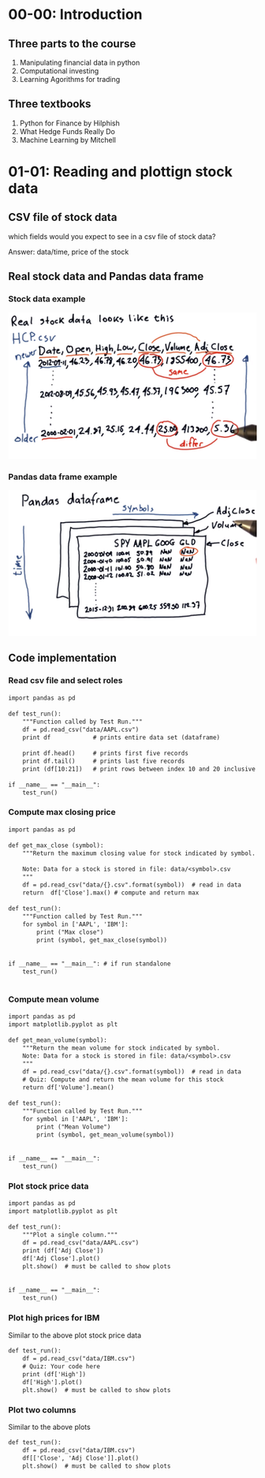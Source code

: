 # 00-00: Introduction
## Three parts to the course
1. Manipulating financial data in python
2. Computational investing
3. Learning Agorithms for trading

## Three textbooks
1. Python for Finance by Hilphish
2. What Hedge Funds Really Do
3. Machine Learning by Mitchell

# 01-01: Reading and plottign stock data
## CSV file of stock data
which fields would you expect to see in a csv file of stock data? 

Answer: data/time, price of the stock


## Real stock data and Pandas data frame
### Stock data example 
![csv example](https://raw.githubusercontent.com/suereey/ML4T_summer_study/main/screenshot/01_csv_data.PNG?token=AJQS7UTPVFRR4G3VGNYWKIDAUP72A)

### Pandas data frame example
![Pandas example](https://raw.githubusercontent.com/suereey/ML4T_summer_study/main/screenshot/01_pandas_datafram.PNG?token=AJQS7UVE7TEAFXHBIYL3PJ3AUP76I)

## Code implementation
### Read csv file and select roles

```
import pandas as pd

def test_run():
    """Function called by Test Run."""
    df = pd.read_csv("data/AAPL.csv")
    print df		    # prints entire data set (dataframe)

    print df.head()		# prints first five records
    print df.tail()	    # prints last five records
    print (df[10:21])	# print rows between index 10 and 20 inclusive

if __name__ == "__main__":
    test_run()
```

### Compute max closing price
```
import pandas as pd

def get_max_close (symbol):
    """Return the maximum closing value for stock indicated by symbol.

    Note: Data for a stock is stored in file: data/<symbol>.csv
    """
    df = pd.read_csv("data/{}.csv".format(symbol))  # read in data
    return  df['Close'].max() # compute and return max
  
def test_run():
    """Function called by Test Run."""
    for symbol in ['AAPL', 'IBM']:
        print ("Max close")
        print (symbol, get_max_close(symbol))


if __name__ == "__main__": # if run standalone
    test_run()
	
```

### Compute mean volume
```
import pandas as pd
import matplotlib.pyplot as plt
	
def get_mean_volume(symbol):
    """Return the mean volume for stock indicated by symbol.
    Note: Data for a stock is stored in file: data/<symbol>.csv
    """
    df = pd.read_csv("data/{}.csv".format(symbol))  # read in data
    # Quiz: Compute and return the mean volume for this stock
    return df['Volume'].mean()
   
def test_run():
    """Function called by Test Run."""
    for symbol in ['AAPL', 'IBM']:
        print ("Mean Volume")
        print (symbol, get_mean_volume(symbol))

		
if __name__ == "__main__":
    test_run()
```

### Plot stock price data
```
import pandas as pd
import matplotlib.pyplot as plt

def test_run():
    """Plot a single column."""
    df = pd.read_csv("data/AAPL.csv")
    print (df['Adj Close'])
    df['Adj Close'].plot()
    plt.show()  # must be called to show plots


if __name__ == "__main__":
    test_run()
```
### Plot high prices for IBM
Similar to the above plot stock price data
```
def test_run():
    df = pd.read_csv("data/IBM.csv")
    # Quiz: Your code here
    print (df['High'])
    df['High'].plot()
    plt.show()  # must be called to show plots

```

### Plot two columns
Similar to the above plots
```
def test_run():
    df = pd.read_csv("data/IBM.csv")
    df[['Close', 'Adj Close']].plot()
    plt.show()  # must be called to show plots
```